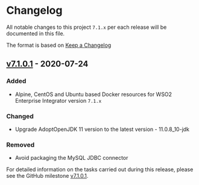 # Changelog

All notable changes to this project `7.1.x` per each release will be documented in this file.

The format is based on [Keep a Changelog](https://keepachangelog.com/en/1.0.0/)

## [v7.1.0.1] - 2020-07-24

### Added
- Alpine, CentOS and Ubuntu based Docker resources for WSO2 Enterprise Integrator version `7.1.x`
### Changed
- Upgrade AdoptOpenJDK 11 version to the latest version - 11.0.8_10-jdk
### Removed
- Avoid packaging the MySQL JDBC connector

For detailed information on the tasks carried out during this release, please see the GitHub milestone
[v7.1.0.1](https://github.com/wso2/docker-ei/milestone/14).

[v7.1.0.1]: https://github.com/wso2/docker-apim/compare/v7.0.0.3...v7.2.0.1
